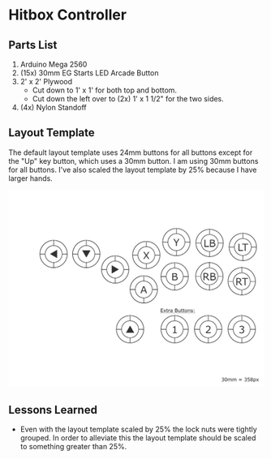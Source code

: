 # Hitbox Controller

## Parts List

1. Arduino Mega 2560
1. (15x) 30mm EG Starts LED Arcade Button
1. 2' x 2' Plywood
    - Cut down to 1' x 1' for both top and bottom.
    - Cut down the left over to (2x) 1' x 1 1/2" for the two sides.
1. (4x) Nylon Standoff 

## Layout Template

The default layout template uses 24mm buttons for all buttons except for the "Up" key button, which uses a 30mm button. I am using 30mm buttons for all buttons. I've also scaled the layout template by 25% because I have larger hands.

![layout template](images/Layout%20Template.png)

## Lessons Learned

- Even with the layout template scaled by 25% the lock nuts were tightly grouped. In order to alleviate this the layout template should be scaled to something greater than 25%.
